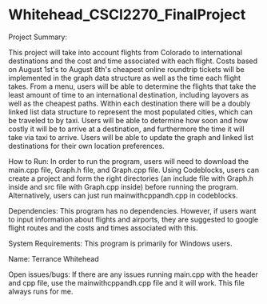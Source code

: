 # Whitehead_CSCI2270_FinalProject

Project Summary:

This project will take into account flights from Colorado to international destinations and the cost and time associated with each flight. Costs based on August 1st's to August 8th's cheapest online roundtrip tickets will be implemented in the graph data structure as well as the time each flight takes. From a menu, users will be able to determine the flights that take the least amount of time to an international destination, including layovers as well as the cheapest paths. Within each destination there will be a doubly linked list data structure to represent the most populated cities, which can be traveled to by taxi. Users will be able to determine how soon and how costly it will be to arrive at a destination, and furthermore the time it will take via taxi to arrive. Users will be able to update the graph and linked list destinations for their own location preferences.

How to Run:
In order to run the program, users will need to download the main.cpp file, Graph.h file, and Graph.cpp file. Using Codeblocks, users can create a project and form the right directories (an include file with Graph.h inside and src file with Graph.cpp inside) before running the program. Alternatively, users can just run mainwithcppandh.cpp in codeblocks.

Dependencies:
This program has no dependencies. However, if users want to input information about flights and airports, they are suggested to google flight routes and the costs and times associated with this.

System Requirements:
This program is primarily for Windows users.

Name:
Terrance Whitehead

Open issues/bugs:
If there are any issues running main.cpp with the header and cpp file, use the mainwithcppandh.cpp file and it will work. This file always runs for me.
